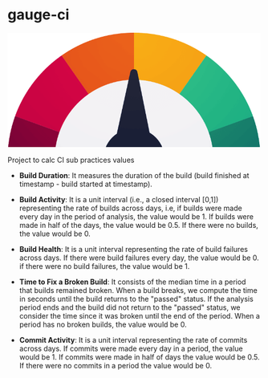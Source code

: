 # gauge-ci

<img src="https://github.com/jadsonjs/gauge-ci/blob/master/gauge.png" width="800">

Project to calc CI sub practices values

   - **Build Duration**: It measures the duration of the build (build finished at timestamp - build started at timestamp).

   - **Build Activity**: It is a unit interval (i.e., a closed interval [0,1]) representing the rate of builds across days, i.e, if builds were made every day in the period of analysis, the value would be 1. If builds were made in half of the days, the value would be 0.5. If there were no builds, the value would be 0.

   - **Build Health**: It is a unit interval representing the rate of build failures across days. If there were build failures every day, the value would be 0. if there were no build failures, the value would be 1.

   - **Time to Fix a Broken Build**: It consists of the median time in a period that builds remained broken. When a build breaks, we compute the time in seconds until the build returns to the "passed" status. If the analysis period ends and the build did not return to the "passed" status, we consider the time since it was broken until the end of the period. When a period has no broken builds, the value would be 0.
   
   - **Commit Activity**: It is a unit interval representing the rate of commits across days. If commits were made every day in a period, the value would be 1. If commits were made in half of days the value would be 0.5. If there were no commits in a period the value would be 0.


